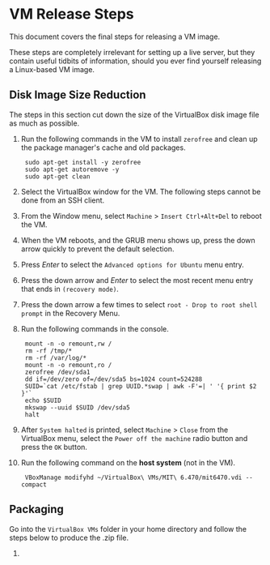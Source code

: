 # VM Release Steps

This document covers the final steps for releasing a VM image.

These steps are completely irrelevant for setting up a live server, but they
contain useful tidbits of information, should you ever find yourself releasing
a Linux-based VM image.


## Disk Image Size Reduction

The steps in this section cut down the size of the VirtualBox disk image file
as much as possible.

1. Run the following commands in the VM to install `zerofree` and clean up the
   package manager's cache and old packages.

        sudo apt-get install -y zerofree
        sudo apt-get autoremove -y
        sudo apt-get clean

1. Select the VirtualBox window for the VM. The following steps cannot be done
   from an SSH client.
1. From the Window menu, select `Machine` > `Insert Ctrl+Alt+Del` to reboot the
   VM.
1. When the VM reboots, and the GRUB menu shows up, press the down arrow
   quickly to prevent the default selection.
1. Press _Enter_ to select the `Advanced options for Ubuntu` menu entry.
1. Press the down arrow and _Enter_ to select the most recent menu entry that
   ends in `(recovery mode)`.
1. Press the down arrow a few times to select
   `root - Drop to root shell prompt` in the Recovery Menu.
1. Run the following commands in the console.

        mount -n -o remount,rw /
        rm -rf /tmp/*
        rm -rf /var/log/*
        mount -n -o remount,ro /
        zerofree /dev/sda1
        dd if=/dev/zero of=/dev/sda5 bs=1024 count=524288
        SUID=`cat /etc/fstab | grep UUID.*swap | awk -F'=| ' '{ print $2 }'`
        echo $SUID
        mkswap --uuid $SUID /dev/sda5
        halt

1. After `System halted` is printed, select `Machine` > `Close` from the
   VirtualBox menu, select the `Power off the machine` radio button and press
   the `OK` button.
1. Run the following command on the __host system__ (not in the VM).

        VBoxManage modifyhd ~/VirtualBox\ VMs/MIT\ 6.470/mit6470.vdi --compact


## Packaging

Go into the `VirtualBox VMs` folder in your home directory and follow the steps
below to produce the .zip file.

1.

